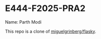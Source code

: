 # E444-F2025-PRA2

####
Name: Parth Modi

This repo is a clone of [miguelgrinberg/flasky](https://github.com/miguelgrinberg/flasky).
